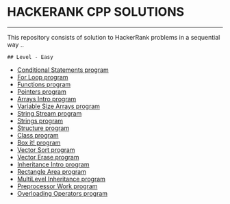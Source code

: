 # HACKERANK CPP SOLUTIONS
---
This repository consists of solution to HackerRank problems in a sequential way .. 

`## Level - Easy`
* <a href="https://github.com/SHUBHAMBANSAL001/HACKERANK_CPP/blob/master/IFnumtoword.cpp"> Conditional Statements program</a>  
* <a href="https://github.com/SHUBHAMBANSAL001/HACKERANK_CPP/blob/master/ForLoop.cpp"> For Loop program</a>
* <a href="https://github.com/SHUBHAMBANSAL001/HACKERANK_CPP/blob/master/Functions.cpp"> Functions program</a> 
* <a href="https://github.com/SHUBHAMBANSAL001/HACKERANK_CPP/blob/master/pointers.cpp"> Pointers program</a> 
* <a href="https://github.com/SHUBHAMBANSAL001/HACKERANK_CPP/blob/master/ArraysIntro.cpp"> Arrays Intro program</a> 
* <a href="https://github.com/SHUBHAMBANSAL001/HACKERANK_CPP/blob/master/DynamicArrays.cpp"> Variable Size Arrays program</a> 
* <a href="https://github.com/SHUBHAMBANSAL001/HACKERANK_CPP/blob/master/stringstream.cpp"> String Stream program</a>  
* <a href="https://github.com/SHUBHAMBANSAL001/HACKERANK_CPP/blob/master/Strings.cpp"> Strings program</a> 
* <a href="https://github.com/SHUBHAMBANSAL001/HACKERANK_CPP/blob/master/Struct.cpp"> Structure program</a>
* <a href="https://github.com/SHUBHAMBANSAL001/HACKERANK_CPP/blob/master/Class.cpp"> Class program</a>
* <a href="https://github.com/SHUBHAMBANSAL001/HACKERANK_CPP/blob/master/BOXit!.cpp"> Box it! program</a>
* <a href="https://github.com/SHUBHAMBANSAL001/HACKERANK_CPP/blob/master/Vector_Sort.cpp"> Vector Sort program</a>
* <a href="https://github.com/SHUBHAMBANSAL001/HACKERANK_CPP/blob/master/Vector_erase.cpp"> Vector Erase program</a>
* <a href="https://github.com/SHUBHAMBANSAL001/HACKERANK_CPP/blob/master/Inheritance_Intro.cpp"> Inheritance Intro program</a>
* <a href="https://github.com/SHUBHAMBANSAL001/HACKERANK_CPP/blob/master/Rectangle_Inheritance.cpp"> Rectangle Area program</a>
* <a href="https://github.com/SHUBHAMBANSAL001/HACKERANK_CPP/blob/master/Multi-Level Inheritance.cpp"> MultiLevel Inheritance program</a> 
* <a href="https://github.com/SHUBHAMBANSAL001/HACKERANK_CPP/blob/master/Preprocessor_work.cpp"> Preprocessor Work program</a>
* <a href="https://github.com/SHUBHAMBANSAL001/HACKERANK_CPP/blob/master/Overload_Operators.cpp"> Overloading Operators program</a>

